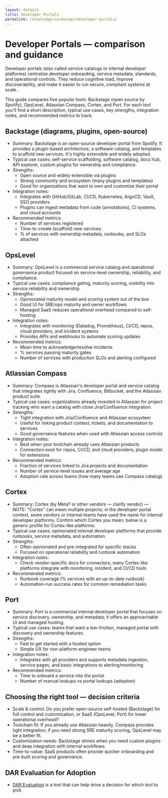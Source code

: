 ```yaml
---
layout: default
title: Developer Portals
permalink: /knowledge/secdevops/developer-portals/
---
```


# Developer Portals — comparison and guidance

Developer portals (also called service catalogs or internal developer platforms) centralize developer onboarding, service metadata, standards, and operational controls. They reduce cognitive load, improve discoverability, and make it easier to run secure, compliant systems at scale.

This guide compares five popular tools: Backstage (open source by Spotify), OpsLevel, Atlassian Compass, Cortex, and Port. For each tool you'll find a short description, typical use cases, key strengths, integration notes, and recommended metrics to track.

## Backstage (diagrams, plugins, open-source)

- Summary: Backstage is an open-source developer portal from Spotify. It provides a plugin-based architecture, a software catalog, and templates to scaffold new services. It's highly extensible and widely adopted.
- Typical use cases: self-service scaffolding, software catalog, docs hub, API explorer, custom plugins for ownership and compliance.
- Strengths:
  - Open source and widely extensible via plugins
  - Strong community and ecosystem (many plugins and templates)
  - Good for organizations that want to own and customize their portal
- Integration notes:
  - Integrates with GitHub/GitLab, CI/CD, Kubernetes, ArgoCD, Vault, SSO providers
  - Plugins can ingest metadata from code (annotations), CI systems, and cloud accounts
- Recommended metrics:
  - Number of services registered
  - Time-to-create (scaffold) new services
  - % of services with ownership metadata, runbooks, and SLOs attached

## OpsLevel

- Summary: OpsLevel is a commercial service catalog and operational governance product focused on service-level ownership, reliability, and compliance.
- Typical use cases: compliance gating, maturity scoring, visibility into service reliability and ownership.
- Strengths:
  - Opinionated maturity model and scoring system out of the box
  - Good UI for SRE/ops maturity and owner workflows
  - Managed SaaS reduces operational overhead compared to self-hosting
- Integration notes:
  - Integrates with monitoring (Datadog, Prometheus), CI/CD, repos, cloud providers, and incident systems
  - Provides APIs and webhooks to automate scoring updates
- Recommended metrics:
  - Mean time to acknowledge/resolve incidents
  - % services passing maturity gates
  - Number of services with production SLOs and alerting configured

## Atlassian Compass

- Summary: Compass is Atlassian's developer portal and service catalog that integrates tightly with Jira, Confluence, Bitbucket, and the Atlassian product suite.
- Typical use cases: organizations already invested in Atlassian for project tracking who want a catalog with close Jira/Confluence integration.
- Strengths:
  - Tight integration with Jira/Confluence and Atlassian ecosystem
  - Useful for linking product context, tickets, and documentation to services
  - Good governance features when used with Atlassian access controls
- Integration notes:
  - Best when your toolchain already uses Atlassian products
  - Connectors exist for repos, CI/CD, and cloud providers; plugin model for extensions
- Recommended metrics:
  - Fraction of services linked to Jira projects and documentation
  - Number of service-level issues and average age
  - Adoption rate across teams (how many teams use Compass catalog)

## Cortex

- Summary: Cortex (by Meta? or other vendors — clarify vendor) — NOTE: "Cortex" can mean multiple projects; in the developer portal context, some vendors or internal teams have used the name for internal developer platforms. Confirm which Cortex you mean; below is a generic profile for Cortex-like platforms.
- Typical use cases: opinionated internal developer platforms that provide runbooks, service metadata, and automation.
- Strengths:
  - Often opinionated and pre-integrated for specific stacks
  - Focused on operational reliability and runbook automation
- Integration notes:
  - Check vendor-specific docs for connectors; many Cortex-like platforms integrate with monitoring, incident, and CI/CD tools
- Recommended metrics:
  - Runbook coverage (% services with an up-to-date runbook)
  - Automation-run success rates for common remediation tasks

## Port

- Summary: Port is a commercial internal developer portal that focuses on service discovery, ownership, and metadata; it offers an approachable UI and managed hosting.
- Typical use cases: teams that want a low-friction, managed portal with discovery and ownership features.
- Strengths:
  - Fast to get started with a hosted option
  - Simple UX for non-platform-engineer teams
- Integration notes:
  - Integrates with git providers and supports metadata ingestion, service pages, and basic integrations to alerting/monitoring
- Recommended metrics:
  - Time to onboard a service into the portal
  - Number of manual lookups vs portal lookups (adoption)

## Choosing the right tool — decision criteria

- Scale & control: Do you prefer open-source self-hosted (Backstage) for full control and customization, or SaaS (OpsLevel, Port) for lower operational overhead?
- Toolchain fit: If you already use Atlassian heavily, Compass provides tight integration; if you need strong SRE maturity scoring, OpsLevel may be a better fit.
- Customization needs: Backstage shines when you need custom plugins and deep integration with internal workflows.
- Time-to-value: SaaS products often provide quicker onboarding and pre-built scoring and governance.

## DAR Evaluation for Adoption

 - [DAR Evaluation](/knowledge/evaluation/DAR) is a tool that can help drive a decision for which tool to pick